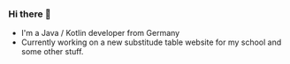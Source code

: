 ### Hi there 👋
- I'm a Java / Kotlin developer from Germany
- Currently working on a new substitude table website for my school and some other stuff.
